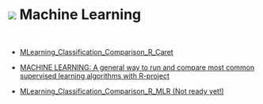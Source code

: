 # ![](http://arqmain.net/RProject_Python_Logos/RLogo_04.png) Machine Learning 
<br>

* [ MLearning_Classification_Comparison_R_Caret ](https://github.com/arqmain/Machine_Learning/tree/master/R_MLearning/MLearning_Classification_Comparison_R_Caret)

* [ MACHINE LEARNING: A general way to run and compare most common supervised learning algorithms with R-project ](https://github.com/arqmain/Machine_Learning/blob/master/R_MLearning/Compare_Models2_RProject/Compare_Models2_RProject.ipynb)

* [ MLearning_Classification_Comparison_R_MLR (Not ready yet!) ](https://github.com/arqmain/Machine_Learning/tree/master/R_MLearning/MLearning_Classification_Comparison_R_MLR)

